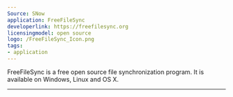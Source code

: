 ```yaml
---
Source: SNow
application: FreeFileSync
developerlink: https://freefilesync.org
licensingmodel: open source
logo: /FreeFileSync_Icon.png
tags:
- application
---
```

FreeFileSync is a free open source file synchronization program. It is available on Windows, Linux and OS X.

---
